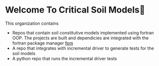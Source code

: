 # Welcome To Critical Soil Models👋

This organization contains
* Repos that contain soil constitutive models implemented using fortran OOP. The projects are built and dependicies are integrated with the fortran package manager [fpm](https://github.com/fortran-lang/fpm)
* A repo that integrates with incremental driver to generate tests for the soil models
* A python repo that runs the incremental driver tests
